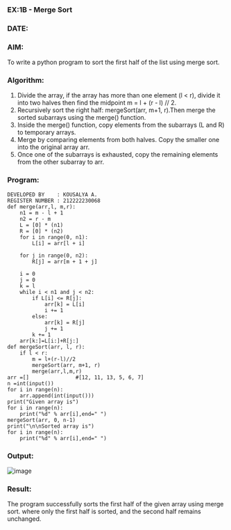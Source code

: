 ### EX:1B - Merge Sort
### DATE:
### AIM:
To write a python program to sort the first half of the list using merge sort.

### Algorithm:
1. Divide the array, if the array has more than one element (l < r), divide it into two halves then find the midpoint m = l + (r - l) // 2.
2. Recursively sort the right half: mergeSort(arr, m+1, r).Then merge the sorted subarrays using the merge() function.
3. Inside the merge() function, copy elements from the subarrays (L and R) to temporary arrays.
4. Merge by comparing elements from both halves. Copy the smaller one into the original array arr.
5. Once one of the subarrays is exhausted, copy the remaining elements from the other subarray to arr.
### Program:
```
DEVELOPED BY    : KOUSALYA A.
REGISTER NUMBER : 212222230068
def merge(arr,l, m,r):
    n1 = m - l + 1
    n2 = r - m
    L = [0] * (n1)
    R = [0] * (n2)
    for i in range(0, n1):
        L[i] = arr[l + i]
 
    for j in range(0, n2):
        R[j] = arr[m + 1 + j]
 
    i = 0 
    j = 0 
    k = l    
    while i < n1 and j < n2:
        if L[i] <= R[j]:
            arr[k] = L[i]
            i += 1
        else:
            arr[k] = R[j]
            j += 1
        k += 1
    arr[k:]=L[i:]+R[j:]
def mergeSort(arr, l, r):
    if l < r:
        m = l+(r-l)//2
        mergeSort(arr, m+1, r)
        merge(arr,l,m,r)
arr =[]               #[12, 11, 13, 5, 6, 7]
n =int(input())
for i in range(n):
    arr.append(int(input()))
print("Given array is")
for i in range(n):
    print("%d" % arr[i],end=" ")
mergeSort(arr, 0, n-1)
print("\n\nSorted array is")
for i in range(n):
    print("%d" % arr[i],end=" ")
```
### Output:
![image](https://github.com/user-attachments/assets/82ad39ed-0250-4010-a4f1-1191a391d663)

### Result:
The program successfully sorts the first half of the given array using merge sort. where only the first half is sorted, and the second half remains unchanged.
